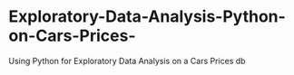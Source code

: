 # Exploratory-Data-Analysis-Python-on-Cars-Prices-
Using Python for Exploratory Data Analysis on a Cars Prices db

